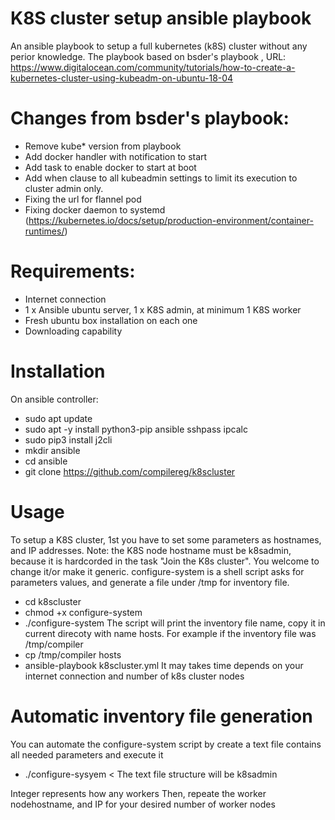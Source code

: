 # K8S cluster setup ansible playbook
An ansible playbook to setup a full kubernetes (k8S) cluster without any perior knowledge. The playbook based on  bsder's playbook , 
URL: https://www.digitalocean.com/community/tutorials/how-to-create-a-kubernetes-cluster-using-kubeadm-on-ubuntu-18-04

# Changes from bsder's playbook:
  * Remove kube* version from playbook
  * Add docker handler with notification to start
  * Add task to enable docker to start at boot
  * Add when clause  to all kubeadmin settings to limit its execution to cluster admin only.
  * Fixing the url for flannel pod
  * Fixing docker daemon to systemd (https://kubernetes.io/docs/setup/production-environment/container-runtimes/)

# Requirements:
  * Internet connection
  * 1 x Ansible ubuntu server, 1 x K8S admin, at minimum 1 K8S worker
  * Fresh ubuntu box installation on each one
  * Downloading capability

# Installation
On ansible controller:
  * sudo apt update 
  * sudo apt -y install python3-pip ansible sshpass ipcalc 
  * sudo pip3 install j2cli
  * mkdir ansible
  * cd ansible
  * git clone https://github.com/compilereg/k8scluster

# Usage
To setup a K8S cluster, 1st you have to set some parameters as hostnames, and IP addresses. 
Note: the K8S node hostname must be k8sadmin, because it is hardcorded in the task "Join the K8s cluster". You welcome to change it/or make it generic.
configure-system is a shell script asks for parameters values, and generate a file under /tmp for inventory file. 
  * cd k8scluster
  * chmod +x configure-system
  * ./configure-system
The script will print the inventory file name, copy it in current direcoty with name hosts. For example if the inventory file was /tmp/compiler
  * cp /tmp/compiler hosts
  * ansible-playbook k8scluster.yml
It may takes time depends on your internet connection and number of k8s cluster nodes

# Automatic inventory file generation
You can automate the configure-system script by create a text file contains all needed parameters and execute it 
 * ./configure-sysyem < <text file name>
The text file structure will be
k8sadmin
<K8s Admin IP>
Integer represents how any workers
<Worker node hostname>
<Worker node IP>
<Administrator username>
<Administrator password>
<sudo password>
<NIC name used in the clusteR>
Then, repeate the worker nodehostname, and IP for your desired number of worker nodes
